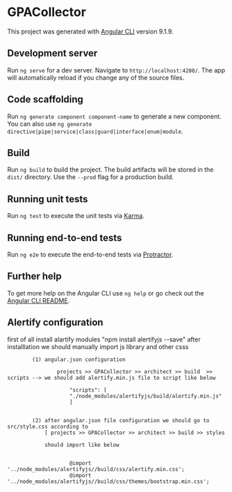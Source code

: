 # GPACollector

This project was generated with [Angular CLI](https://github.com/angular/angular-cli) version 9.1.9.

## Development server

Run `ng serve` for a dev server. Navigate to `http://localhost:4200/`. The app will automatically reload if you change any of the source files.

## Code scaffolding

Run `ng generate component component-name` to generate a new component. You can also use `ng generate directive|pipe|service|class|guard|interface|enum|module`.

## Build

Run `ng build` to build the project. The build artifacts will be stored in the `dist/` directory. Use the `--prod` flag for a production build.

## Running unit tests

Run `ng test` to execute the unit tests via [Karma](https://karma-runner.github.io).

## Running end-to-end tests

Run `ng e2e` to execute the end-to-end tests via [Protractor](http://www.protractortest.org/).

## Further help

To get more help on the Angular CLI use `ng help` or go check out the [Angular CLI README](https://github.com/angular/angular-cli/blob/master/README.md).


## Alertify configuration

first of all install alartify modules    "npm install alertifyjs --save"
after installlation we should manually import js library  and other csss          

            (1) angular.json configuration  

                    projects >> GPACollector >> architect >> build  >> scripts --> we should add alertify.min.js file to script like below

                        "scripts": [
                        "./node_modules/alertifyjs/build/alertify.min.js"
                        ]


            (2) after angular.json file configuration we should go to src/style.css according to  
                [ projects >> GPACollector >> architect >> build >> styles

                should import like below

                
                        @import '../node_modules/alertifyjs//build/css/alertify.min.css';
                        @import '../node_modules/alertifyjs//build/css/themes/bootstrap.min.css';